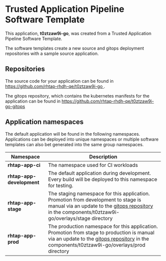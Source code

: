 # Trusted Application Pipeline Software Template

This application, **t0ztzaw9i-go**, was created from a Trusted Application Pipeline Software Template.

The software templates create a new source and gitops deployment repositories with a sample source application. 

## Repositories

The source code for your application can be found in [https://github.com/rhtap-rhdh-qe/t0ztzaw9i-go ](https://github.com/rhtap-rhdh-qe/t0ztzaw9i-go ).
 
The gitops repository, which contains the kubernetes manifests for the application can be found in 
[https://github.com/rhtap-rhdh-qe/t0ztzaw9i-go-gitops ](https://github.com/rhtap-rhdh-qe/t0ztzaw9i-go-gitops ) 

## Application namespaces 

The default application will be found in the following namespaces. Applications can be deployed into unique namespaces or multiple software templates can also bet generated into the same group namespaces.  

|  Namespace   |  Description   |  
| -------- | -------- |
| **rhtap-app-ci** | The namespace used for CI workloads |
| **rhtap-app-development** | The default application during development. Every build will be deployed to this namespace for testing. |
| **rhtap-app-stage** | The staging namespace for this application. Promotion from development to stage is manual via an update to the [gitops repository](https://github.com/rhtap-rhdh-qe/t0ztzaw9i-go-gitops ) in the components/t0ztzaw9i-go/overlays/stage directory |
| **rhtap-app-prod** | The production namespace for this application. Promotion from stage to production is manual via an update to the [gitops repository](https://github.com/rhtap-rhdh-qe/t0ztzaw9i-go-gitops ) in the components/t0ztzaw9i-go/overlays/prod directory |